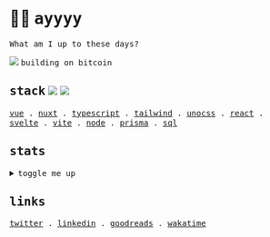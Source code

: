 <h1 align="left">
  ✌🏻 <samp>ayyyy</samp>
</h1>

<p align="left">
  <samp>What am I up to these days?</samp>
</p>

<div align="left"> 
  <div>
   <img src="https://api.iconify.design/fluent-mdl2:radio-bullet.svg?color=%2300DC82" height="12" />
   <samp> building on bitcoin</samp>
 </div>
</div>

<h2 align="left">
  <samp>stack</samp>
  <img src="https://api.iconify.design/logos:vue.svg" height="20" />
  <img src="https://api.iconify.design/logos:nuxt-icon.svg" height="20" />
</h2>

<p align="left">
  <samp>
    <a href="https://vuejs.org">vue</a> .
    <a href="https://nuxt.com">nuxt</a> .
    <a href="https://www.typescriptlang.org/">typescript</a> .
    <a href="https://tailwindcss.com/">tailwind</a> .
    <a href="https://unocss.dev/">unocss</a> .
    <a href="https://react.dev/">react</a> .
    <a href="https://svelte.dev/">svelte</a> .
    <a href="https://vitejs.dev/">vite</a> .
    <a href="https://nodejs.dev/en/">node</a> .
    <a href="https://www.prisma.io/">prisma</a> .
    <a href="https://www.postgresql.org/">sql</a>
  </samp>
</p>

<h2 align="left">
  <samp>stats</samp>
</h2>

<details>
  <br />
  <summary align="left">
    <samp>toggle me up</samp>
  </summary>
  <div align="left">

<!--### 📊 Weekly development breakdown-->
<!--START_SECTION:waka-->

```txt
From: 08 June 2023 - To: 08 July 2023

Total Time: 44 hrs 54 mins

Vue.js       28 hrs 37 mins  ████████████████░░░░░░░░░   63.72 %
JavaScript   9 hrs 32 mins   █████▒░░░░░░░░░░░░░░░░░░░   21.23 %
TypeScript   2 hrs 7 mins    █▒░░░░░░░░░░░░░░░░░░░░░░░   04.72 %
Markdown     1 hr 16 mins    ▓░░░░░░░░░░░░░░░░░░░░░░░░   02.83 %
Bash         51 mins         ▒░░░░░░░░░░░░░░░░░░░░░░░░   01.92 %
```

<!--END_SECTION:waka-->
    
<p>
  <samp>We use GitLab at work</samp>
</p>
    
 <!--
 <div align="left">     
   <a href="https://github.com/mat2ja/github-stats#gh-dark-mode-only">
    <img src="https://github.com/mat2ja/github-stats/blob/master/generated/overview.svg#gh-dark-mode-only" />
    <img src="https://github.com/mat2ja/github-stats/blob/master/generated/languages.svg#gh-dark-mode-only" />
   </a>
   <a href="https://github.com/mat2ja/github-stats#gh-light-mode-only">
    <img src="https://github.com/mat2ja/github-stats/blob/master/generated/overview.svg#gh-dark-mode-only#gh-light-mode-only" />
    <img src="https://github.com/mat2ja/github-stats/blob/master/generated/languages.svg#gh-dark-mode-only#gh-light-mode-only" />
   </a>
</div>

<p>
  <samp>no idea where ~10M lines of code came from</samp> 🤣
</p>

  -->  
    
![metrics](/github-metrics.svg)
 
<p>
  <samp>not including organizations</samp>🤷🏻☝🏻
</p>
</details>


<h2 align="left">
  <samp>links</samp>
</h2>

<p align="left">
  <samp>
    <a href="https://twitter.com/matijao_">twitter</a> .
    <a href="https://www.linkedin.com/in/matijao/">linkedin</a> .
    <a href="https://www.goodreads.com/matijao">goodreads</a> .
    <a href="https://wakatime.com/@matijao">wakatime</a>
  </samp>
</p>
